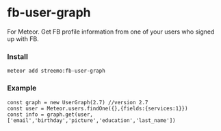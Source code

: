 # fb-user-graph

For Meteor. Get FB profile information from one of your users who signed up with FB.

### Install

`meteor add streemo:fb-user-graph`

### Example

```
const graph = new UserGraph(2.7) //version 2.7
const user = Meteor.users.findOne({},{fields:{services:1}})
const info = graph.get(user, ['email','birthday','picture','education','last_name'])
```